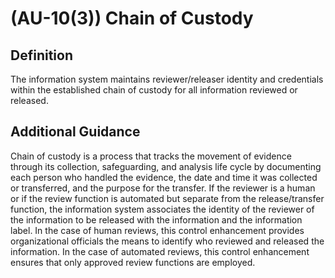 
# (AU-10(3)) Chain of Custody

## Definition

The information system maintains reviewer/releaser identity and credentials within the established chain of custody for all information reviewed or released.

## Additional Guidance

Chain of custody is a process that tracks the movement of evidence through its collection, safeguarding, and analysis life cycle by documenting each person who handled the evidence, the date and time it was collected or transferred, and the purpose for the transfer. If the reviewer is a human or if the review function is automated but separate from the release/transfer function, the information system associates the identity of the reviewer of the information to be released with the information and the information label. In the case of human reviews, this control enhancement provides organizational officials the means to identify who reviewed and released the information. In the case of automated reviews, this control enhancement ensures that only approved review functions are employed.
